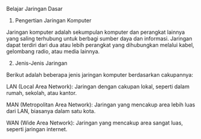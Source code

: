 Belajar Jaringan Dasar

1. Pengertian Jaringan Komputer

Jaringan komputer adalah sekumpulan komputer dan perangkat lainnya yang saling terhubung untuk berbagi sumber daya dan informasi. Jaringan dapat terdiri dari dua atau lebih perangkat yang dihubungkan melalui kabel, gelombang radio, atau media lainnya.

2. Jenis-Jenis Jaringan

Berikut adalah beberapa jenis jaringan komputer berdasarkan cakupannya:

LAN (Local Area Network): Jaringan dengan cakupan lokal, seperti dalam rumah, sekolah, atau kantor.

MAN (Metropolitan Area Network): Jaringan yang mencakup area lebih luas dari LAN, biasanya dalam satu kota.

WAN (Wide Area Network): Jaringan yang mencakup area sangat luas, seperti jaringan internet.
